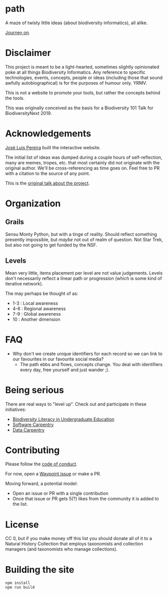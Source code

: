 # path

A maze of twisty little ideas (about biodiversity informatics), all alike.

[Journey on](https://mjy.github.io/path/).

# Disclaimer

This project is meant to be a light-hearted, sometimes slightly opinionated poke at all things Biodiversity Informatics. Any reference
to specific technologies, events, concepts, people or ideas (including those that sound awfully autobiographical) is for the purposes of humour only. YRMV.

This is not a website to promote your tools, but rather the concepts behind the tools.

This was originally conceived as the basis for a Biodiversity 101 Talk for BiodiversityNext 2019.

# Acknowledgements

[José Luis Pereira](https://github.com/jlpereira) built the interactive website.

The initial list of ideas was dumped during a couple hours of self-reflection, many are memes, tropes, etc.  that most certainly did not originate with the original author. We'll be cross-referencing as time goes on.  Feel free to PR with a citation to the source of any point.

This is the [original talk about the project](https://mjy.github.io/presentations/2019/Biodiversity101WorkshopLeiden/index.html).

# Organization
## Grails
Sensu Monty Python, but with a tinge of reality. Should reflect something presently impossible, but *maybe* not out of realm of question. Not Star Trek, but also not going to get funded by the NSF.

## Levels
Mean very little, items placement per level are not value judgements. Levels don't necessarily reflect a linear path or progression (which is some kind of iterative network).

The may perhaps be thought of as:
* 1-3 : Local awareness
* 4-6 : Regional awareness
* 7-9 : Global awareness
* 10 : Another dimension

# FAQ

* Why don't we create unique identifiers for each record so we can link to our favourites in our favourite social media?
  * The path ebbs and flows, concepts change. You deal with identifiers every day, free yourself and just wander ;).

# Being serious

There are real ways to "level up". Check out and participate in these initiatives:
* [Biodiversity Literacy in Undergraduate Education](https://www.biodiversityliteracy.com/)
* [Software Carpentry](https://software-carpentry.org )
* [Data Carpentry ](https://datacarpentry.org/)

# Contributing

Please follow the [code of conduct](CODE_OF_CONDUCT.md).

For now, open a [Waypoint issue](https://github.com/mjy/path/issues/new?assignees=&labels=Waypoint&template=new-waypoint.md&title=%5BWaypoint+-+Level+N%5D) or make a PR.

Moving forward, a potential model: 

* Open an issue or PR with a single contribution
* Once that issue or PR gets 5(?) likes from the community it is added to the list.

# License
CC 0, but if you make money off this list you should donate all of it to a Natural History Collection that employs taxonomists and collection managers (and taxonomists who manage collections).

# Building the site

```
npm install
npm run build
```



